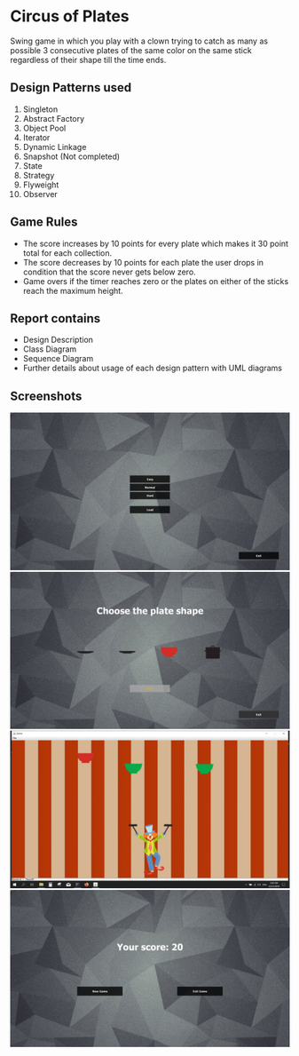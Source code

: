# Circus of Plates
Swing game in which you play with a clown trying to catch as many as possible 3 consecutive plates of the same color on the 
same stick regardless of their shape till the time ends.
## Design Patterns used
1. Singleton
2. Abstract Factory
3. Object Pool
4. Iterator
5. Dynamic Linkage
6. Snapshot (Not completed)
7. State
8. Strategy
9. Flyweight
10. Observer
## Game Rules
- The score increases by 10 points for every plate which makes it 30 point total for each collection.
- The score decreases by 10 points for each plate the user drops in condition that the score never gets below zero.
- Game overs if the timer reaches zero or the plates on either of the sticks reach the maximum height.
## Report contains
- Design Description
- Class Diagram
- Sequence Diagram
- Further details about usage of each design pattern with UML diagrams
## Screenshots
![start_game](screenshots/start_game.jpeg)
![choose_plate](screenshots/choose_plate.jpeg)
![game](screenshots/game.jpeg)
![score_menu](screenshots/score_menu.jpeg)
